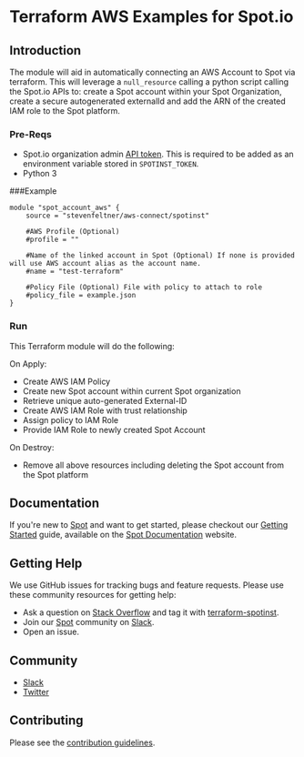 # Terraform AWS Examples for Spot.io

## Introduction
The module will aid in automatically connecting an AWS Account to Spot via terraform.  This will leverage a `null_resource` calling a python script calling the Spot.io APIs to: create a Spot account within your Spot Organization, create a secure autogenerated externalId and add the ARN of the created IAM role to the Spot platform. 

### Pre-Reqs
* Spot.io organization admin [API token](https://docs.spot.io/administration/api/create-api-token). This is required to be added as an environment variable stored in `SPOTINST_TOKEN`.
* Python 3

###Example
```hcl
module "spot_account_aws" {
    source = "stevenfeltner/aws-connect/spotinst"

    #AWS Profile (Optional)
    #profile = ""

    #Name of the linked account in Spot (Optional) If none is provided will use AWS account alias as the account name.
    #name = "test-terraform"
  
    #Policy File (Optional) File with policy to attach to role
    #policy_file = example.json
}
```
### Run
This Terraform module will do the following:

On Apply:
* Create AWS IAM Policy 
* Create new Spot account within current Spot organization
* Retrieve unique auto-generated External-ID 
* Create AWS IAM Role with trust relationship
* Assign policy to IAM Role
* Provide IAM Role to newly created Spot Account
  

On Destroy:
* Remove all above resources including deleting the Spot account from the Spot platform

## Documentation

If you're new to [Spot](https://spot.io/) and want to get started, please checkout our [Getting Started](https://docs.spot.io/connect-your-cloud-provider/) guide, available on the [Spot Documentation](https://docs.spot.io/) website.

## Getting Help

We use GitHub issues for tracking bugs and feature requests. Please use these community resources for getting help:

- Ask a question on [Stack Overflow](https://stackoverflow.com/) and tag it with [terraform-spotinst](https://stackoverflow.com/questions/tagged/terraform-spotinst/).
- Join our [Spot](https://spot.io/) community on [Slack](http://slack.spot.io/).
- Open an issue.

## Community

- [Slack](http://slack.spot.io/)
- [Twitter](https://twitter.com/spot_hq/)

## Contributing

Please see the [contribution guidelines](CONTRIBUTING.md).
